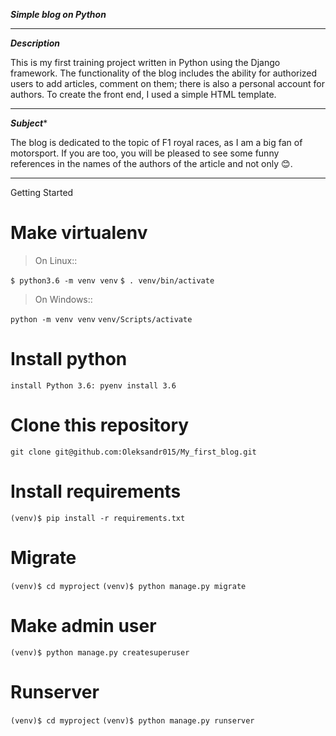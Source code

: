 *****Simple blog on Python*****

---
*****Description*****</br>


This is my first training project written in Python using the Django framework.
The functionality of the blog includes the ability for authorized users to add articles, comment on them; there is also a personal account for authors.
To create the front end, I used a simple HTML template.

---

*****Subject******</br>


The blog is dedicated to the topic of F1 royal races, as I am a big fan of motorsport. If you are too, you will be pleased to see some funny references in the names of the authors of the article and not only 😊.

---
 Getting Started
 
**Make virtualenv**
===============

>On Linux::

   `$ python3.6 -m venv venv`
   `$ . venv/bin/activate`

>On Windows::

   `python -m venv venv`
   `venv/Scripts/activate`

****Install python****
===============
   `install Python 3.6: pyenv install 3.6`


****Clone this repository****
===============

   `git clone git@github.com:Oleksandr015/My_first_blog.git`
   

****Install requirements****
===============

   `(venv)$ pip install -r requirements.txt`

****Migrate****
=======

   `(venv)$ cd myproject`
   `(venv)$ python manage.py migrate`

****Make admin user****
===============

   `(venv)$ python manage.py createsuperuser`

****Runserver****
=========

   `(venv)$ cd myproject`
   `(venv)$ python manage.py runserver`
